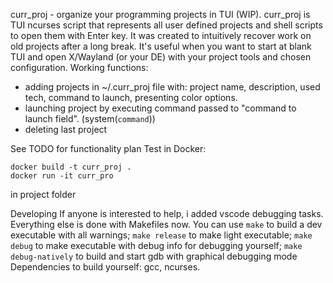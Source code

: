 curr_proj - organize your programming projects in TUI (WIP).
curr_proj is TUI ncurses script that represents all user defined projects and shell scripts to open them with Enter key. It was created to intuitively recover work on old projects after a long break.
It's useful when you want to start at blank TUI and open X/Wayland (or your DE) with your project tools and chosen configuration.
Working functions: 
- adding projects in ~/.curr_proj file with: project name, description, used tech, command to launch, presenting color options.
- launching project by executing command passed to "command to launch field". (system(`command`))
- deleting last project

See TODO for functionality plan
Test in Docker: 
```
docker build -t curr_proj .
docker run -it curr_pro
```
in project folder

Developing
If anyone is interested to help, i added vscode debugging tasks. Everything else is done with Makefiles now. You can use `make` to build a dev executable with all warnings; `make release` to make light executable; `make debug` to make executable with debug info for debugging yourself; `make debug-natively` to build and start gdb with graphical debugging mode
Dependencies to build yourself: gcc, ncurses.
